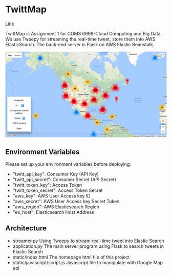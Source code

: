 # TwittMap

[Link](https://twittmap.cqp.cloud/)

TwittMap is Assignment 1 for COMS 6998-Cloud Computing and Big Data. We use Tweepy for streaming the real-time tweet, store them into AWS ElasticSearch. The back-end server is Flask on AWS Elastic Beanstalk.

![demo](static/images/demo-v1.2.1.jpg)

## Environment Variables

Please set up your environment variables before deploying:

- "twitt_api_key": Consumer Key (API Key)
- "twitt_api_secret": Consumer Secret (API Secret)
- "twitt_token_key": Access Token
- "twitt_token_secret": Access Token Secret
- "aws_key": AWS User Access key ID
- "aws_secret": AWS User Access key Secret Token
- "aws_region": AWS Elasticsearch Region
- "es_host": Elasticsearch Host Address

## Architecture
- streamer.py Using Tweepy to stream real-time tweet into Elastic Search
- application.py The main server program using Flask to search tweets in Elastic Search
- static/index.html The homepage html file of this project
- static/javascript/script.js Javascript file to manipulate with Google Map api